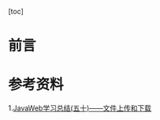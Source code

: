 [toc]









# 前言







# 参考资料

1.[JavaWeb学习总结(五十)——文件上传和下载](https://www.cnblogs.com/xdp-gacl/p/4200090.html)